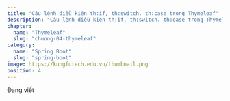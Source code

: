 ```yaml
---
title: "Câu lệnh điều kiện th:if, th:switch. th:case trong Thymeleaf"
description: "Câu lệnh điều kiện th:if, th:switch. th:case trong Thymeleaf"
chapter:
  name: "Thymeleaf"
  slug: "chuong-04-thymeleaf"
category:
  name: "Spring Boot"
  slug: "spring-boot"
image: https://kungfutech.edu.vn/thumbnail.png
position: 4
---
```


Đang viết
